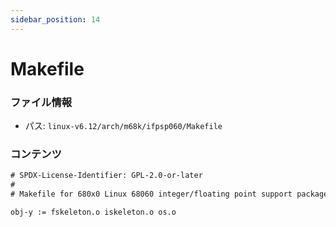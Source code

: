 ```yaml
---
sidebar_position: 14
---
```

# Makefile

### ファイル情報

- パス: `linux-v6.12/arch/m68k/ifpsp060/Makefile`

### コンテンツ

```txt
# SPDX-License-Identifier: GPL-2.0-or-later
#
# Makefile for 680x0 Linux 68060 integer/floating point support package

obj-y := fskeleton.o iskeleton.o os.o

```
